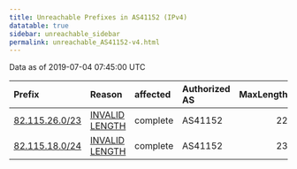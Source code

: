 ```yaml
---
title: Unreachable Prefixes in AS41152 (IPv4)
datatable: true
sidebar: unreachable_sidebar
permalink: unreachable_AS41152-v4.html
---
```


Data as of 2019-07-04 07:45:00 UTC


<div class="datatable-begin"></div>

| Prefix                                                 | Reason                                                                                                   | affected   | Authorized AS   |   MaxLength | Anchor                                         |   unreachable /24s |
|:-------------------------------------------------------|:---------------------------------------------------------------------------------------------------------|:-----------|:----------------|------------:|:-----------------------------------------------|-------------------:|
| [82.115.26.0/23](https://stat.ripe.net/82.115.26.0/23) | [INVALID LENGTH](https://rpki-validator.ripe.net/announcement-preview?asn=AS41152&prefix=82.115.26.0/23) | complete   | AS41152         |          22 | [RIPE](unreachable_RIPE_NCC_RPKI_Root-v4.html) |                  2 |
| [82.115.18.0/24](https://stat.ripe.net/82.115.18.0/24) | [INVALID LENGTH](https://rpki-validator.ripe.net/announcement-preview?asn=AS41152&prefix=82.115.18.0/24) | complete   | AS41152         |          23 | [RIPE](unreachable_RIPE_NCC_RPKI_Root-v4.html) |                  1 |

<div class="datatable-end"></div>